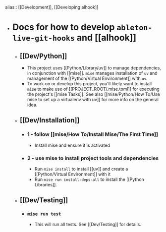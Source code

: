alias:: [[Development]], [[Developing alhook]]

- # Docs for how to develop `ableton-live-git-hooks` and [[alhook]]
	- ## [[Dev/Python]]
		- This project uses [[Python/Library/uv]] to manage dependencies, in conjunction with [[mise]]. `mise` manages installation of `uv` and management of the [[Python/Virtual Environment]] with `uv`.
		- To work on or develop this project, you'll likely want to install `mise` to make use of [[PROJECT_ROOT/.mise.toml]] for executing the project's [[mise Tasks]]. See also [[mise/Python/How To/Use mise to set up a virtualenv with uv]] for more info on the general idea.
	- ## [[Dev/Installation]]
		- ### 1 - follow [[mise/How To/Install Mise/The First Time]]
			- Install mise and ensure it is activated
		- ### 2 - use mise to install project tools and dependencies
			- Run `mise install` to install [[uv]] and create a [[Python/Virtual Environment]] with it
			- Run `mise run install-deps-all` to install the [[Python Libraries]].
	- ## [[Dev/Testing]]
		- ### `mise run test`
			- This will run all tests. See [[Dev/Testing]] for details.